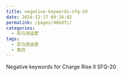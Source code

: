 ```yaml
---
title: negative-keywords-sfq-20
date: 2024-12-17 09:34:42
permalink: /pages/40bdfc/
categories: 
  - 亚马逊运营
tags: 
  - 亚马逊运营
  - 类目
---
```


Negative keywords
for Charge Rise II SFQ-20
